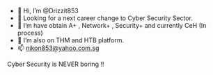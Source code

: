 - 👋 Hi, I’m @Drizzit853
- 👀 Looking for a next career change to Cyber Security Sector.
- 🌱 I’m have obtain A+ , Network+ , Security+ and currently CeH (In process)
- 💞️ I’m also on THM and HTB platform. 
- 📫 nikon853@yahoo.com.sg
 
 Cyber Security is NEVER boring !!

<!---
Drizzit853/Drizzit853 is a ✨ special ✨ repository because its `README.md` (this file) appears on your GitHub profile.
You can click the Preview link to take a look at your changes.
--->
